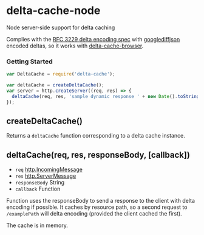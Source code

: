 # delta-cache-node
Node server-side support for delta caching
 
Complies with the [RFC 3229 delta encoding spec](https://tools.ietf.org/html/rfc3229#section-10.5.3) with [googlediffjson](https://code.google.com/p/google-diff-match-patch/wiki/API) encoded deltas, so it works with [delta-cache-browser](https://github.com/wmsmacdonald/delta-cache-browser).


### Getting Started
```javascript
var DeltaCache = require('delta-cache');

var deltaCache = createDeltaCache();
var server = http.createServer((req, res) => {
  deltaCache(req, res, 'sample dynamic response ' + new Date().toString());
});

```
## createDeltaCache()
Returns a `deltaCache` function corresponding to a delta cache instance.

## deltaCache(req, res, responseBody, [callback])
* `req` [http.IncomingMessage](https://nodejs.org/api/http.html#http_class_http_incomingmessage)
* `res` [http.ServerMessage](https://nodejs.org/api/http.html#http_class_http_serverresponse)
* `responseBody` String 
* `callback` Function

Function uses the responseBody to send a response to the client with delta encoding if possible. It caches by resource path, so a second request to `/examplePath` will delta encoding (provided the client cached the first).

The cache is in memory.
